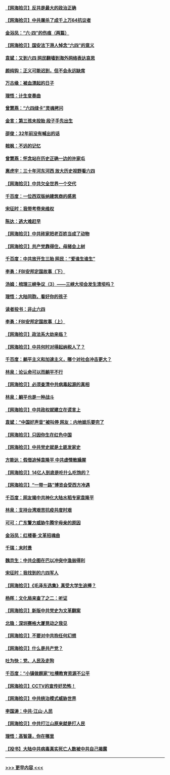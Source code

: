 #### [【网海拾贝】反共是最大的政治正确](../pages/nsc993/n13007051.md?t=06090001) 
#### [【网海拾贝】中共屠杀了成千上万64抗议者](../pages/nsc993/n13002713.md?t=06090001) 
#### [金浴凤：“六·四”的伤痕（两篇）](../pages/nsc993/n13001719.md?t=06090001) 
#### [【网海拾贝】国安法下港人悼念“六四”的意义](../pages/nsc993/n13001039.md?t=06090001) 
#### [袁斌：又到六四 网民翻墙到海外网络表达哀思](../pages/nsc993/n13000995.md?t=06090001) 
#### [颜纯钩：正义可能迟到，但不会永远缺席](../pages/nsc993/n13000920.md?t=06090001) 
#### [万古缘：被血漂起的日子](../pages/nsc993/n13000914.md?t=06090001) 
#### [理悟：计生变奏曲](../pages/nsc993/n13000414.md?t=06090001) 
#### [曾慧燕：“六四绿卡”灵魂拷问](../pages/nsc993/n13000277.md?t=06090001) 
#### [金言：第三孩未投胎 段子手先出生](../pages/nsc993/n13000215.md?t=06090001) 
#### [邵俊：32年前没有喊出的话](../pages/nsc993/n13000181.md?t=06090001) 
#### [戟枫：不远的记忆](../pages/nsc993/n13000121.md?t=06090001) 
#### [曾慧燕：怀念站在历史正确一边的许家屯](../pages/nsc993/n13000073.md?t=06090001) 
#### [惠虎宇：三十年河东河西 放大历史视野看六四](../pages/nsc993/n13000018.md?t=06090001) 
#### [【网海拾贝】中共欠全世界一个交代](../pages/nsc993/n12998706.md?t=06090001) 
#### [千百度：一位西双版纳建筑商的感恩](../pages/nsc993/n12998487.md?t=06090001) 
#### [宋征时：我带考卷来维权](../pages/nsc993/n12994088.md?t=06090001) 
#### [陈达：逃大难赶早](../pages/nsc993/n12993569.md?t=06090001) 
#### [【网海拾贝】中共砖家把老百姓当成了动物](../pages/nsc993/n12993483.md?t=06090001) 
#### [【网海拾贝】共产党靠得住，母猪会上树](../pages/nsc993/n12990730.md?t=06090001) 
#### [千百度：中共放开生三胎 网民：“爱谁生谁生”](../pages/nsc993/n12990644.md?t=06090001) 
#### [李勇：FBI安邦定国故事（下）](../pages/nsc993/n12987854.md?t=06090001) 
#### [汤姆：梳理三峡争议（3）——三峡大坝会发生溃坝吗？](../pages/nsc993/n12989806.md?t=06090001) 
#### [理悟：大陆同胞，看好你的孩子](../pages/nsc993/n12989778.md?t=06090001) 
#### [读者投书：非止六四](../pages/nsc993/n12989673.md?t=06090001) 
#### [李勇：FBI安邦定国故事（上）](../pages/nsc993/n12987749.md?t=06090001) 
#### [【网海拾贝】政法系大劫来临？](../pages/nsc993/n12987596.md?t=06090001) 
#### [【网海拾贝】中共何时对得起纳税人了？](../pages/nsc993/n12985578.md?t=06090001) 
#### [千百度：躺平主义和加速主义，哪个对社会冲击更大？](../pages/nsc993/n12985512.md?t=06090001) 
#### [林泉：论认命可以而躺平不行](../pages/nsc993/n12985505.md?t=06090001) 
#### [【网海拾贝】必须查清中共病毒起源的真相](../pages/nsc993/n12984276.md?t=06090001) 
#### [林泉：躺平也是一种战斗](../pages/nsc993/n12984194.md?t=06090001) 
#### [【网海拾贝】中共政权就建立在谎言上](../pages/nsc993/n12981880.md?t=06090001) 
#### [袁斌：“中国好声音”被叫停 网友：内地娱乐要完了](../pages/nsc993/n12981826.md?t=06090001) 
#### [【网海拾贝】只因你生在红色中国](../pages/nsc993/n12979096.md?t=06090001) 
#### [【网海拾贝】中共党史就是土匪发家史](../pages/nsc993/n12976478.md?t=06090001) 
#### [方能达：假借追悼袁隆平 中共虚情散臊腥](../pages/nsc993/n12976396.md?t=06090001) 
#### [【网海拾贝】14亿人到底是吃什么吃饱的？](../pages/nsc993/n12974125.md?t=06090001) 
#### [【网海拾贝】“一带一路”博览会受西方冷遇](../pages/nsc993/n12971787.md?t=06090001) 
#### [千百度：网友揭中共神化大陆水稻专家袁隆平](../pages/nsc993/n12971733.md?t=06090001) 
#### [林泉：支持台湾艰苦抗疫共度时艰](../pages/nsc993/n12971350.md?t=06090001) 
#### [可可：广东警方威胁牛腾宇母亲的原因](../pages/nsc993/n12971100.md?t=06090001) 
#### [金浴凤：红楼春·文革招魂曲](../pages/nsc993/n12970354.md?t=06090001) 
#### [千瑞：末时景](../pages/nsc993/n12970337.md?t=06090001) 
#### [魏京生：中共企图在巴以冲突中渔翁得利](../pages/nsc993/n12970286.md?t=06090001) 
#### [宋征时：我找到的六四军人](../pages/nsc993/n12970213.md?t=06090001) 
#### [【网海拾贝】《毛泽东选集》真受大学生追捧？](../pages/nsc993/n12968779.md?t=06090001) 
#### [杨晖：文化局来查了之二：听证](../pages/nsc993/n12966528.md?t=06090001) 
#### [【网海拾贝】新版中共党史为文革翻案](../pages/nsc993/n12967526.md?t=06090001) 
#### [北隐：深圳赛格大厦晃动之我见](../pages/nsc993/n12967393.md?t=06090001) 
#### [【网海拾贝】不要对中共抱任何幻想](../pages/nsc993/n12965222.md?t=06090001) 
#### [【网海拾贝】什么是共产党？](../pages/nsc993/n12962781.md?t=06090001) 
#### [吐为快：党、人民及走狗](../pages/nsc993/n12962747.md?t=06090001) 
#### [千百度：“小镇做题家”吐槽教育资源不公平](../pages/nsc993/n12962705.md?t=06090001) 
#### [【网海拾贝】CCTV的宣传好恐怖！](../pages/nsc993/n12959984.md?t=06090001) 
#### [【网海拾贝】中共统治模式威胁世界](../pages/nsc993/n12957622.md?t=06090001) 
#### [李国涛：中共‧江山‧人民](../pages/nsc993/n12957502.md?t=06090001) 
#### [【网海拾贝】中共打江山原来就是打人民](../pages/nsc993/n12954345.md?t=06090001) 
#### [理悟：高智晟，你在哪里](../pages/nsc993/n12953115.md?t=06090001) 
#### [【投书】大陆中共病毒真实死亡人数被中共自己揭露](../pages/nsc993/n12953050.md?t=06090001) 

----
#### [ >>> 更早内容 <<< ](../indexes/nsc993-earlier.md)
